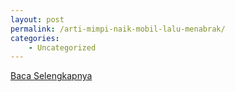 ```yaml
---
layout: post
permalink: /arti-mimpi-naik-mobil-lalu-menabrak/
categories:
    - Uncategorized
---
```


[Baca Selengkapnya](/01)
